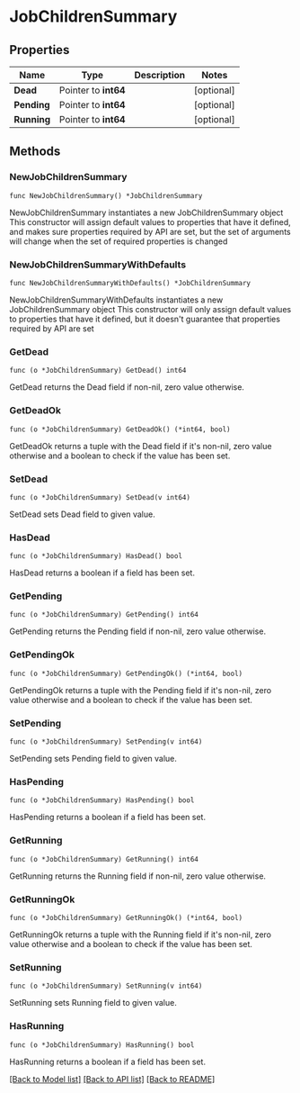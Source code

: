 # JobChildrenSummary

## Properties

Name | Type | Description | Notes
------------ | ------------- | ------------- | -------------
**Dead** | Pointer to **int64** |  | [optional] 
**Pending** | Pointer to **int64** |  | [optional] 
**Running** | Pointer to **int64** |  | [optional] 

## Methods

### NewJobChildrenSummary

`func NewJobChildrenSummary() *JobChildrenSummary`

NewJobChildrenSummary instantiates a new JobChildrenSummary object
This constructor will assign default values to properties that have it defined,
and makes sure properties required by API are set, but the set of arguments
will change when the set of required properties is changed

### NewJobChildrenSummaryWithDefaults

`func NewJobChildrenSummaryWithDefaults() *JobChildrenSummary`

NewJobChildrenSummaryWithDefaults instantiates a new JobChildrenSummary object
This constructor will only assign default values to properties that have it defined,
but it doesn't guarantee that properties required by API are set

### GetDead

`func (o *JobChildrenSummary) GetDead() int64`

GetDead returns the Dead field if non-nil, zero value otherwise.

### GetDeadOk

`func (o *JobChildrenSummary) GetDeadOk() (*int64, bool)`

GetDeadOk returns a tuple with the Dead field if it's non-nil, zero value otherwise
and a boolean to check if the value has been set.

### SetDead

`func (o *JobChildrenSummary) SetDead(v int64)`

SetDead sets Dead field to given value.

### HasDead

`func (o *JobChildrenSummary) HasDead() bool`

HasDead returns a boolean if a field has been set.

### GetPending

`func (o *JobChildrenSummary) GetPending() int64`

GetPending returns the Pending field if non-nil, zero value otherwise.

### GetPendingOk

`func (o *JobChildrenSummary) GetPendingOk() (*int64, bool)`

GetPendingOk returns a tuple with the Pending field if it's non-nil, zero value otherwise
and a boolean to check if the value has been set.

### SetPending

`func (o *JobChildrenSummary) SetPending(v int64)`

SetPending sets Pending field to given value.

### HasPending

`func (o *JobChildrenSummary) HasPending() bool`

HasPending returns a boolean if a field has been set.

### GetRunning

`func (o *JobChildrenSummary) GetRunning() int64`

GetRunning returns the Running field if non-nil, zero value otherwise.

### GetRunningOk

`func (o *JobChildrenSummary) GetRunningOk() (*int64, bool)`

GetRunningOk returns a tuple with the Running field if it's non-nil, zero value otherwise
and a boolean to check if the value has been set.

### SetRunning

`func (o *JobChildrenSummary) SetRunning(v int64)`

SetRunning sets Running field to given value.

### HasRunning

`func (o *JobChildrenSummary) HasRunning() bool`

HasRunning returns a boolean if a field has been set.


[[Back to Model list]](../README.md#documentation-for-models) [[Back to API list]](../README.md#documentation-for-api-endpoints) [[Back to README]](../README.md)


